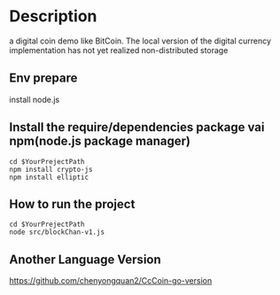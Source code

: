 # Description
a digital coin demo like BitCoin. 
The local version of the digital currency implementation has not yet realized non-distributed storage

## Env prepare
install node.js

## Install the require/dependencies package vai npm(node.js package manager)
```
cd $YourPrejectPath
npm install crypto-js 
npm install elliptic
```

## How to run the project
```
cd $YourPrejectPath
node src/blockChan-v1.js
```

## Another Language Version
https://github.com/chenyongquan2/CcCoin-go-version

